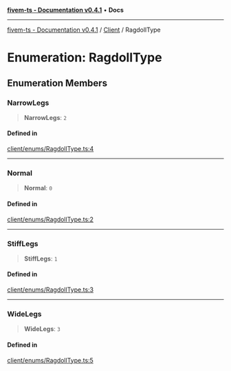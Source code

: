 [**fivem-ts - Documentation v0.4.1**](../../../README.md) • **Docs**

***

[fivem-ts - Documentation v0.4.1](../../../README.md) / [Client](../README.md) / RagdollType

# Enumeration: RagdollType

## Enumeration Members

### NarrowLegs

> **NarrowLegs**: `2`

#### Defined in

[client/enums/RagdollType.ts:4](https://github.com/Purpose-Dev/fivem-ts/blob/af9f57481b70813a163451854c2103aaaed13195/src/client/enums/RagdollType.ts#L4)

***

### Normal

> **Normal**: `0`

#### Defined in

[client/enums/RagdollType.ts:2](https://github.com/Purpose-Dev/fivem-ts/blob/af9f57481b70813a163451854c2103aaaed13195/src/client/enums/RagdollType.ts#L2)

***

### StiffLegs

> **StiffLegs**: `1`

#### Defined in

[client/enums/RagdollType.ts:3](https://github.com/Purpose-Dev/fivem-ts/blob/af9f57481b70813a163451854c2103aaaed13195/src/client/enums/RagdollType.ts#L3)

***

### WideLegs

> **WideLegs**: `3`

#### Defined in

[client/enums/RagdollType.ts:5](https://github.com/Purpose-Dev/fivem-ts/blob/af9f57481b70813a163451854c2103aaaed13195/src/client/enums/RagdollType.ts#L5)
